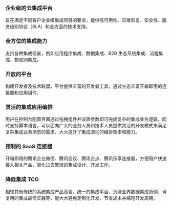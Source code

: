 ### 企业级的云集成平台
旨在满足不同客户企业级集成项目的要求，提供高可用性、灾难恢复、安全性、服务级别协议（SLA）和全方面的技术支持。

### 全方位的集成能力
支持各种集成场景，例如应用程序集成、数据集成、B2B 生态系统集成、流程集成、物联网集成。

### 开放的平台
构建开发者及技术联盟，平台提供丰富的开发者工具，通过生态丰富开箱即用的连接器和应用组件。

### 灵活的集成应用编排
用户在控制台配置界面通过拖拽组件并设置参数即可完成复杂的集成业务逻辑，同时支持脚本语言，可以面向广大的业务人员和技术人员提供灵活的开发模式来满足复杂集成业务场景的需求，大大提升了集成流程的编排效率和能力。

### 预制的 SaaS 连接器
开箱即用的腾讯企业微信、腾讯会议、腾讯企点、腾讯乐享连接器，方便用户快速接入相关产品，简化过去繁琐的集成设计、开发工作。

### 降低集成 TCO
相较其他传统的系统集成产品而言，统一的集成平台、沉淀业界数据集成范例、可复用的集成最佳实践等，能大大避免定制化开发、节省成本并缩短开发周期。
